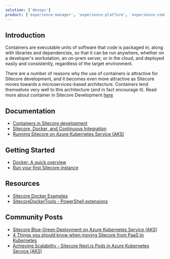 ```yaml
---
solution: ['devops']
product: ['experience-manager', 'experience-platform', 'experience-commerce', 'containers']
---
```


## Introduction

Containers are executable units of software that code is packaged in, along with libraries and dependencies, so that it can be run anywhere, whether on a developer's workstation, an on-prem server, or in the cloud, and deployed easily and consistently, regardless of the target environment.

There are a number of reasons why the use of containers is attractive for Sitecore development, and it becomes even more attractive as Sitecore moves towards a microservices-based architecture. Containers lend themselves very well to this architecture (and in fact encourage it). Read more about container in Sitecore Development [here](https://doc.sitecore.com/xp/en/developers/100/developer-tools/containers-in-sitecore-development.html)

## Documentation

- [Containers in Sitecore development](https://doc.sitecore.com/xp/en/developers/101/developer-tools/containers-in-sitecore-development.html)
- [Sitecore, Docker, and Continuous Integration](https://www.sitecore.com/knowledge-center/getting-started/sitecore-docker-and-continuous-integration)
- [Running Sitecore on Azure Kubernetes Service (AKS)](https://www.sitecore.com/knowledge-center/getting-started/running-sitecore-on-azure-kubernetes-service)

## Getting Started

- [Docker: A quick overview](https://www.sitecore.com/knowledge-center/getting-started/docker-a-quick-overview)
- [Run your first Sitecore instance](https://doc.sitecore.com/xp/en/developers/101/developer-tools/run-your-first-sitecore-instance.html)

## Resources

- [Sitecore Docker Examples](https://github.com/Sitecore/docker-examples)
- [SitecoreDockerTools - PowerShell extensions ](https://sitecore.myget.org/feed/sc-powershell/package/nuget/SitecoreDockerTools)

## Community Posts

- [Sitecore Blue-Green Deployment on Azure Kubernetes Service (AKS)](https://www.linkedin.com/pulse/sitecore-blue-green-deployment-aks-nambhi-krishnan-dhinakaran/)
- [4 Things you should know when moving Sitecore from PaaS to Kubernetes](https://www.linkedin.com/pulse/4-things-you-should-know-when-moving-sitecore-from-paas-van-tricht/)
- [Achieving Scalability - Sitecore Next.js Pods in Azure Kubernetes Service (AKS)](https://www.linkedin.com/pulse/achieving-scalability-sitecore-nextjs-pods-aks-ramkumar/)
